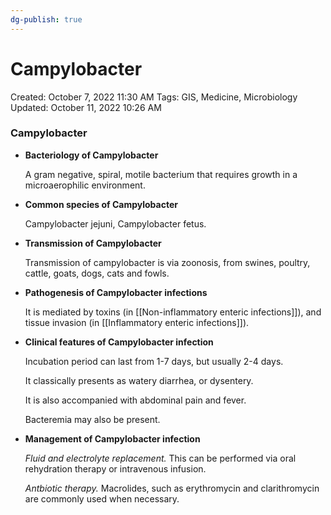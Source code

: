 ```yaml
---
dg-publish: true
---
```


# Campylobacter

Created: October 7, 2022 11:30 AM
Tags: GIS, Medicine, Microbiology
Updated: October 11, 2022 10:26 AM

### Campylobacter

- **Bacteriology of Campylobacter**
    
    A gram negative, spiral, motile bacterium that requires growth in a microaerophilic environment.
    
- **Common species of Campylobacter**
    
    Campylobacter jejuni, Campylobacter fetus.
    
- **Transmission of Campylobacter**
    
    Transmission of campylobacter is via zoonosis, from swines, poultry, cattle, goats, dogs, cats and fowls.
    
- **Pathogenesis of Campylobacter infections**
    
    It is mediated by toxins (in [[Non-inflammatory enteric infections]]), and tissue invasion (in [[Inflammatory enteric infections]]).
    
- **Clinical features of Campylobacter infection**
    
    Incubation period can last from 1-7 days, but usually 2-4 days.
    
    It classically presents as watery diarrhea, or dysentery.
    
    It is also accompanied with abdominal pain and fever.
    
    Bacteremia may also be present.
    
- **Management of Campylobacter infection**
    
    *Fluid and electrolyte replacement.* This can be performed via oral rehydration therapy or intravenous infusion.
    
    *Antbiotic therapy.* Macrolides, such as erythromycin and clarithromycin are commonly used when necessary.